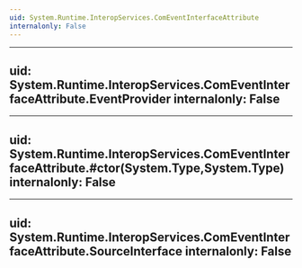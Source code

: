 ```yaml
---
uid: System.Runtime.InteropServices.ComEventInterfaceAttribute
internalonly: False
---
```


---
uid: System.Runtime.InteropServices.ComEventInterfaceAttribute.EventProvider
internalonly: False
---

---
uid: System.Runtime.InteropServices.ComEventInterfaceAttribute.#ctor(System.Type,System.Type)
internalonly: False
---

---
uid: System.Runtime.InteropServices.ComEventInterfaceAttribute.SourceInterface
internalonly: False
---
